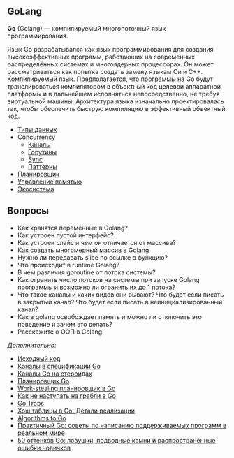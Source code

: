 ## GoLang

**Go** (Golang) — компилируемый многопоточный язык программирования.

Язык Go разрабатывался как язык программирования для создания высокоэффективных программ, работающих на современных распределённых системах и многоядерных процессорах. Он может рассматриваться как попытка создать замену языкам Си и C++. Компилируемый язык. Предполагается, что программы на Go будут транслироваться компилятором в объектный код целевой аппаратной платформы и в дальнейшем исполняться непосредственно, не требуя виртуальной машины. Архитектура языка изначально проектировалась так, чтобы обеспечить быструю компиляцию в эффективный объектный код. 

  * [Типы данных](types.md)
  * [Сoncurrency](concurrency/README.md)
    * [Каналы](concurrency/chanel.md)
    * [Горутины](concurrency/gouritine.md)
    * [Sync](concurrency/sync.md)
    * [Паттерны](concurrency/patterns.md)
  * [Планировщик](scheduler.md)
  * [Управление памятью](memory.md)
  * [Экосистема](ecosystem.md)

## Вопросы

- Как хранятся переменные в Golang?
- Как устроен пустой интерфейс?
- Как устроен слайс и чем он отличается от массива?
- Как создать многомерный массив в Golang
- Нужно ли передавать slice по ссылке в функцию?
- Что происходит в runtime Golang?
- В чем различия goroutine от потока системы?
- Как огранить число потоков на системы при запуске Golang программы и возможно ли огранить их до 1 потока?
- Что такое каналы и каких видов они бывают? Что будет если писать в закрытый канал? Что будет если писать в неинициализированный канал?
- Как в golang освобождает память и можно ли отключить это поведение и зачем это делать?
- Расскажите о ООП в Golang



*Дополнительно:*

- [Исходный код](https://golang.org/src/runtime/chan.go)
- [Каналы в спецификации Go](https://golang.org/ref/spec#Channel_types)
- [Каналы Go на стероидах](https://docs.google.com/document/d/1yIAYmbvL3JxOKOjuCyon7JhW4cSv1wy5hC0ApeGMV9s/pub)
- [Планировщик Go](https://habr.com/ru/company/ua-hosting/blog/269271/)
- [Work-stealing планировщик в Go](https://habr.com/ru/post/333654/)
- [Как не наступать на грабли в Go](https://habr.com/ru/post/325468)
- [Go Traps](https://go-traps.appspot.com/)
- [Хэш таблицы в Go. Детали реализации](https://habr.com/ru/post/457728)
- [Algorithms to Go](https://yourbasic.org/)
- [Практичный Go: советы по написанию поддерживаемых программ в реальном мире](https://habr.com/ru/post/441842/)
- [50 оттенков Go: ловушки, подводные камни и распространённые ошибки новичков](https://habr.com/ru/company/mailru/blog/314804/)